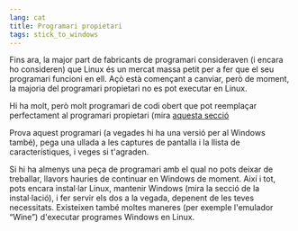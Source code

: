 ```yaml
---
lang: cat
title: Programari propietari
tags: stick_to_windows
---
```


Fins ara, la major part de fabricants de programari consideraven (i 
encara ho consideren) que Linux és un mercat massa petit per a fer que 
el seu programari funcioni en ell. Açò està començant a canviar, però de 
moment, la majoria del programari propietari no es pot executar en 
Linux.

Hi ha molt, però molt programari de codi obert que pot reemplaçar 
perfectament al programari propietari (mira <a 
href="/items/warez/index_cat.php">aquesta secció</a>

Prova aquest programari (a vegades hi ha una versió per al Windows 
també), pega una ullada a les captures de pantalla i la llista de 
característiques, i veges si t'agraden.

Si hi ha almenys una peça de programari amb el qual no pots deixar de 
treballar, llavors hauries de continuar en Windows de moment. Així i 
tot, pots encara instal·lar Linux, mantenir Windows (mira la secció de 
la instal·lació), i fer servir els dos a la vegada, depenent de les 
teves necessitats. Existeixen també moltes maneres (per exemple 
l'emulador “Wine”) d'executar programes Windows en Linux.

